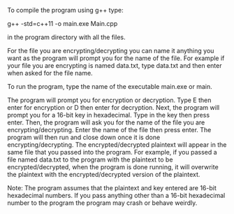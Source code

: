 To compile the program using g++ type:

g++ -std=c++11 -o main.exe Main.cpp

in the program directory with all the files.

For the file you are encrypting/decrypting you can name it anything you want as the program will prompt you for the name of the file. For example if your file you are encrypting is named data.txt, type data.txt and then enter when asked for the file name.

To run the program, type the name of the executable main.exe or main.

The program will prompt you for encryption or decryption. Type E then enter for encryption or D then enter for decryption. Next, the program will prompt you for a 16-bit key in hexadecimal. Type in the key then press enter. Then, the program will ask you for the name of the file you are encrypting/decrypting. Enter the name of the file then press enter. The program will then run and close down once it is done encrypting/decrypting. The encrypted/decrypted plaintext will appear in the same file that you passed into the program. For example, if you passed a file named data.txt to the program with the plaintext to be encrypted/decrypted, when the program is done running, it will overwrite the plaintext with the encrypted/decrypted version of the plaintext. 

Note: The program assumes that the plaintext and key entered are 16-bit hexadecimal numbers. If you pass anything other than a 16-bit hexadecimal number to the program the program may crash or behave weirdly.
